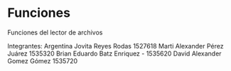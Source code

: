 # Funciones
Funciones del lector de archivos

Integrantes:
Argentina Jovita Reyes Rodas 1527618
Marti Alexander Pérez Juárez  1535320
Brian Eduardo Batz Enriquez - 1535620
David Alexander Gomez Gómez 1535720
